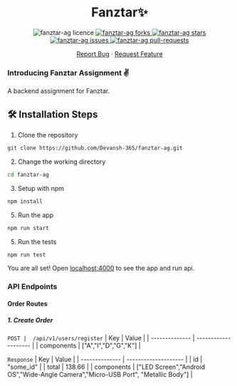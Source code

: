 <h1 align="center">Fanztar✨️</h1>

<p align="center">
<!-- <a href="https://github.com/Devansh-365/fanztar-ag/blob/master/LICENSE" target="blank"> -->
<img src="https://img.shields.io/github/license/Devansh-365/fanztar-ag?style=flat-square" alt="fanztar-ag licence" />
</a>
<a href="https://github.com/Devansh-365/fanztar-ag/fork" target="blank">
<img src="https://img.shields.io/github/forks/Devansh-365/fanztar-ag?style=flat-square" alt="fanztar-ag forks"/>
</a>
<a href="https://github.com/Devansh-365/fanztar-ag/stargazers" target="blank">
<img src="https://img.shields.io/github/stars/Devansh-365/fanztar-ag?style=flat-square" alt="fanztar-ag stars"/>
</a>
<a href="https://github.com/Devansh-365/fanztar-ag/issues" target="blank">
<img src="https://img.shields.io/github/issues/Devansh-365/fanztar-ag?style=flat-square" alt="fanztar-ag issues"/>
</a>
<a href="https://github.com/Devansh-365/fanztar-ag/pulls" target="blank">
<img src="https://img.shields.io/github/issues-pr/Devansh-365/fanztar-ag?style=flat-square" alt="fanztar-ag pull-requests"/>
</a>
</p>

<p align="center">
    <a href="https://github.com/Devansh-365/fanztar-ag/issues/new/choose">Report Bug</a>
    ·
    <a href="https://github.com/Devansh-365/fanztar-ag/issues/new/choose">Request Feature</a>
</p>

### Introducing Fanztar Assignment ✌️

A backend assignment for Fanztar.

## 🛠️ Installation Steps

1. Clone the repository

```bash
git clone https://github.com/Devansh-365/fanztar-ag.git
```

2. Change the working directory

```bash
cd fanztar-ag
```

3. Setup with npm

```bash
npm install
```

5. Run the app

```bash
npm run start
```

5. Run the tests

```bash
npm run test
```

You are all set! Open [localhost:4000](http://localhost:4000/) to see the app and run api.

### API Endpoints

#### Order Routes

##### 1. Create Order

`POST |  /api/v1/users/register` 
| Key             | Value                 |
| --------------  | --------------------  |
| components      | ["A","I","D","G","K"] |

`Response` 
| Key             | Value                 |
| --------------  | --------------------  |
| id              | "some_id"             |
| total           | 138.66                |
| components      | ["LED Screen","Android OS","Wide-Angle Camera","Micro-USB Port", "Metallic Body"]  |


